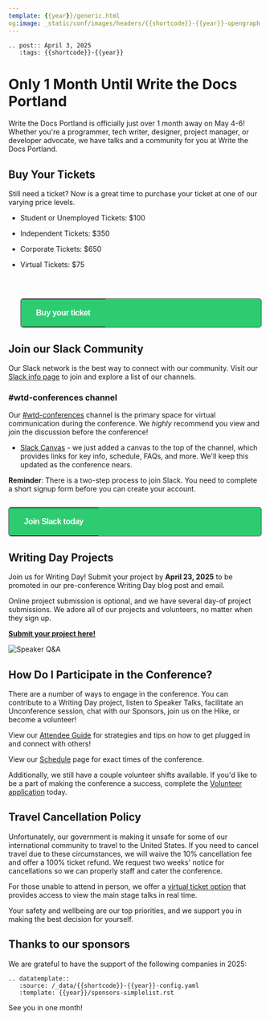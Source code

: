 ```yaml
---
template: {{year}}/generic.html
og:image: _static/conf/images/headers/{{shortcode}}-{{year}}-opengraph.jpg
---
```


```{eval-rst}
.. post:: April 3, 2025
   :tags: {{shortcode}}-{{year}}
```

# Only 1 Month Until Write the Docs Portland

Write the Docs Portland is officially just over 1 month away on May 4-6! Whether you're a programmer, tech writer, designer, project manager, or developer advocate, we have talks and a community for you at Write the Docs Portland.

## Buy Your Tickets

Still need a ticket? Now is a great time to purchase your ticket at one of our varying price levels.

- Student or Unemployed Tickets: $100
- Independent Tickets: $350
- Corporate Tickets: $650
- Virtual Tickets: $75
   
   <br>
   <p style="margin: 2em 0;">
   <table border="0" cellpadding="0" cellspacing="0" style="background-color:#2ECC71; border:1px solid #4a4a4a; border-radius:5px;">
   <tr>
      <td align="center" valign="middle" style="color:#FFFFFF; font-family:Helvetica, Arial, sans-serif; font-size:16px; font-weight:bold; letter-spacing:-.5px; line-height:150%; padding-top:15px; padding-right:30px; padding-bottom:15px; padding-left:30px;">
         <a href="https://www.writethedocs.org/conf/{{shortcode}}/{{year}}/tickets/" target="_blank" style="color:#FFFFFF; text-decoration:none; border-bottom: none;">Buy your ticket</a>
      </td>
   </tr>
   </table>
   </p>

## Join our Slack Community

Our Slack network is the best way to connect with our community. Visit our [Slack info page](https://www.writethedocs.org/slack/) to join and explore a list of our channels.

### #wtd-conferences channel
Our [#wtd-conferences](https://writethedocs.slack.com/archives/C1AKFQATH) channel is the primary space for virtual communication during the conference. We *highly* recommend you view and join the discussion before the conference!

- [Slack Canvas](https://writethedocs.slack.com/docs/T0299N2DL/F06BQAVNSH3) - we just added a canvas to the top of the channel, which provides links for key info, schedule, FAQs, and more. We'll keep this updated as the conference nears. 

**Reminder**: There is a two-step process to join Slack. You need to complete a short signup form before you can create your account.

   <p style="margin: 2em 0;">
   <table border="0" cellpadding="0" cellspacing="0" style="background-color:#2ECC71; border:1px solid #4a4a4a; border-radius:5px;">
   <tr>
      <td align="center" valign="middle" style="color:#FFFFFF; font-family:Helvetica, Arial, sans-serif; font-size:16px; font-weight:bold; letter-spacing:-.5px; line-height:150%; padding-top:15px; padding-right:30px; padding-bottom:15px; padding-left:30px;">
         <a href="https://docs.google.com/forms/d/e/1FAIpQLSdq4DWRphVt1qVqH8NsjNnS0Szu_NljjZRUvyYqR7mdc00zKQ/viewform" target="_blank" style="color:#FFFFFF; text-decoration:none; border-bottom: none;">Join Slack today</a>
      </td>
   </tr>
   </table>
   </p>

## Writing Day Projects

Join us for Writing Day! Submit your project by **April 23, 2025** to be promoted in our pre-conference Writing Day blog post and email.

Online project submission is optional, and we have several day-of project submissions. We adore all of our projects and volunteers, no matter when they sign up.

**[Submit your project here!](https://docs.google.com/forms/d/e/1FAIpQLSeHMZ1uXTfnT0HMm-KfsgxYV1w3tmS7bMPtBx4H9cktJpSrdg/viewform?usp=dialog)**

![Speaker Q&A](/_static/conf/images/headers/Speaker-Photo-2.jpg)

## How Do I Participate in the Conference? 

There are a number of ways to engage in the conference. You can contribute to a Writing Day project, listen to Speaker Talks, facilitate an Unconference session, chat with our Sponsors, join us on the Hike, or become a volunteer!

View our [Attendee Guide](https://www.writethedocs.org/conf/portland/2025/attendee-guide/) for strategies and tips on how to get plugged in and connect with others!

View our [Schedule](https://www.writethedocs.org/conf/portland/2025/schedule/) page for exact times of the conference.

Additionally, we still have a couple volunteer shifts available. If you'd like to be a part of making the conference a success, complete the [Volunteer application](https://docs.google.com/forms/d/e/1FAIpQLSfmogqirct-3eZyskVTDkx20406K3nRET78T2WSWEvz_fHPCQ/viewform?usp=sf_link) today.

## Travel Cancellation Policy

Unfortunately, our government is making it unsafe for some of our international community to travel to the United States. If you need to cancel travel due to these circumstances, we will waive the 10% cancellation fee and offer a 100% ticket refund. We request two weeks' notice for cancellations so we can properly staff and cater the conference.

For those unable to attend in person, we offer a [virtual ticket option](https://www.writethedocs.org/conf/portland/2025/tickets/) that provides access to view the main stage talks in real time. 

Your safety and wellbeing are our top priorities, and we support you in making the best decision for yourself. 

## Thanks to our sponsors

We are grateful to have the support of the following companies in 2025:

```{eval-rst}
.. datatemplate::
   :source: /_data/{{shortcode}}-{{year}}-config.yaml
   :template: {{year}}/sponsors-simplelist.rst
```

See you in one month!
